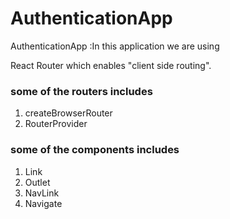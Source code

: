 # AuthenticationApp

AuthenticationApp :In this application we are using

React Router  which enables "client side routing".

### some of the routers includes
1) createBrowserRouter
2) RouterProvider

### some of the components includes
1) Link
2) Outlet
3) NavLink
4) Navigate
   
